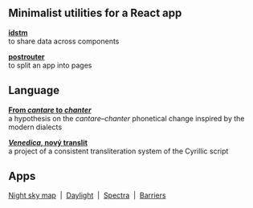 ## Minimalist utilities for a React app

**[idstm](https://github.com/axtk/idstm)**<br>
to share data across components

**[postrouter](https://github.com/axtk/postrouter)**<br>
to split an app into pages

## Language

**[From *cantare* to *chanter*](https://github.com/axtk/w/blob/main/palatalization.md)**<br>
a hypothesis on the *cantare*&ndash;*chanter* phonetical change inspired by the modern dialects

**[*Venedica*, nový translit](https://github.com/axtk/w/blob/main/translit.md)**<br>
a project of a consistent transliteration system of the Cyrillic script

## Apps

[Night sky map](https://axtk.ru/apps/night)&nbsp; |&nbsp; [Daylight](https://axtk.ru/apps/daylight)&nbsp; |&nbsp; [Spectra](https://axtk.ru/apps/spectra)&nbsp; |&nbsp; [Barriers](https://axtk.ru/apps/tmm)
